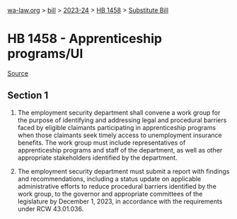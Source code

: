 [wa-law.org](/) > [bill](/bill/) > [2023-24](/bill/2023-24/) > [HB 1458](/bill/2023-24/hb/1458/) > [Substitute Bill](/bill/2023-24/hb/1458/S/)

# HB 1458 - Apprenticeship programs/UI

[Source](http://lawfilesext.leg.wa.gov/biennium/2023-24/Pdf/Bills/House%20Bills/1458-S.pdf)

## Section 1
1. The employment security department shall convene a work group for the purpose of identifying and addressing legal and procedural barriers faced by eligible claimants participating in apprenticeship programs when those claimants seek timely access to unemployment insurance benefits. The work group must include representatives of apprenticeship programs and staff of the department, as well as other appropriate stakeholders identified by the department.

2. The employment security department must submit a report with findings and recommendations, including a status update on applicable administrative efforts to reduce procedural barriers identified by the work group, to the governor and appropriate committees of the legislature by December 1, 2023, in accordance with the requirements under RCW 43.01.036.
